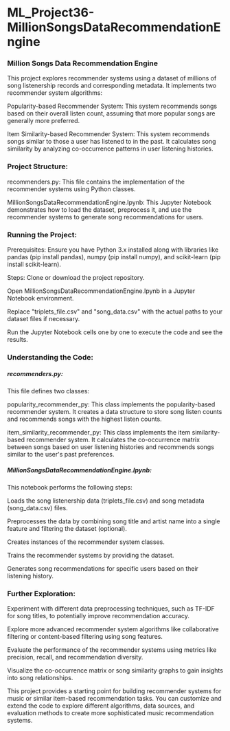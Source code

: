 # ML_Project36-MillionSongsDataRecommendationEngine

### Million Songs Data Recommendation Engine

This project explores recommender systems using a dataset of millions of song listenership records and corresponding metadata. It implements two recommender system algorithms:

Popularity-based Recommender System: This system recommends songs based on their overall listen count, assuming that more popular songs are generally more preferred.

Item Similarity-based Recommender System: This system recommends songs similar to those a user has listened to in the past. It calculates song similarity by analyzing co-occurrence patterns in user listening histories.

### Project Structure:

recommenders.py: This file contains the implementation of the recommender systems using Python classes.

MillionSongsDataRecommendationEngine.Ipynb: This Jupyter Notebook demonstrates how to load the dataset, preprocess it, and use the recommender systems to generate song recommendations for users.

### Running the Project:
Prerequisites: Ensure you have Python 3.x installed along with libraries like pandas (pip install pandas), numpy (pip install numpy), and scikit-learn (pip install scikit-learn).

Steps:
Clone or download the project repository.

Open MillionSongsDataRecommendationEngine.Ipynb in a Jupyter Notebook environment.

Replace "triplets_file.csv" and "song_data.csv" with the actual paths to your dataset files if necessary.

Run the Jupyter Notebook cells one by one to execute the code and see the results.


### Understanding the Code:

##### recommenders.py:

This file defines two classes:

popularity_recommender_py: This class implements the popularity-based recommender system. It creates a data structure to store song listen counts and recommends songs with the highest listen counts.

item_similarity_recommender_py: This class implements the item similarity-based recommender system. It calculates the co-occurrence matrix between songs based on user listening histories and recommends songs similar to the user's past preferences.

##### MillionSongsDataRecommendationEngine.Ipynb:

This notebook performs the following steps:

Loads the song listenership data (triplets_file.csv) and song metadata (song_data.csv) files.

Preprocesses the data by combining song title and artist name into a single feature and filtering the dataset (optional).

Creates instances of the recommender system classes.

Trains the recommender systems by providing the dataset.

Generates song recommendations for specific users based on their listening history.


### Further Exploration:

Experiment with different data preprocessing techniques, such as TF-IDF for song titles, to potentially improve recommendation accuracy.

Explore more advanced recommender system algorithms like collaborative filtering or content-based filtering using song features.

Evaluate the performance of the recommender systems using metrics like precision, recall, and recommendation diversity.

Visualize the co-occurrence matrix or song similarity graphs to gain insights into song relationships.

This project provides a starting point for building recommender systems for music or similar item-based recommendation tasks. You can customize and extend the code to explore different algorithms, data sources, and evaluation methods to create more sophisticated music recommendation systems.
